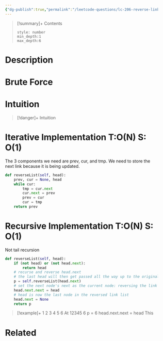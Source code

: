 ```yaml
---
{"dg-publish":true,"permalink":"/leetcode-questions/lc-206-reverse-linked-list/","title":"LC 206. Reverse Linked List","tags":["lc-easy","linked-list"]}
---
```



>[!summary]+ Contents
>```toc
>style: number
>min_depth:1
>max_depth:6
>```

# Description

# Brute Force
# Intuition

>[!danger]+ Intuition

# Iterative Implementation T:O(N) S: O(1)
The 3 components we need are prev, cur, and tmp. We need to store the next link because it is being updated.
```python
def reverseList(self, head):
	prev, cur = None, head
	while cur:
		tmp = cur.next
		cur.next = prev
		prev = cur
		cur = tmp
	return prev
```


# Recursive Implementation T:O(N) S: O(1)
Not tail recursion

```python
def reverseList(self, head):
	if (not head) or (not head.next):
		return head
	# recurse and reverse head.next
	# the last head will then get passed all the way up to the original head
	p = self.reverseList(head.next)
	# set the next node's next as the current node: reversing the link
	head.next.next = head
	# head is now the last node in the reversed link list
	head.next = None
	return p
```

>[!example]+ 
>1 2 3 4 5 6
>At 12345 6
>p = 6
>head.next.next = head 
>This 
>






# Related
